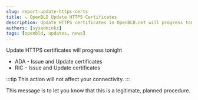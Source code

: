 ```yaml
---
slug: report-update-https-certs
title: ↘ OpenBLD Update HTTPS Certificates
description: Update HTTPS certificates in OpenBLD.net will progress tonight
authors: [sysadminkz]
tags: [openbld, updates, news]
---
```


Update HTTPS certificates will progress tonight

- ADA - Issue and Update certificates
- RIC - Issue and Update certificates

:::tip
This action will not affect your connectivity. 
:::

This message is to let you know that this is a legitimate, planned procedure.
